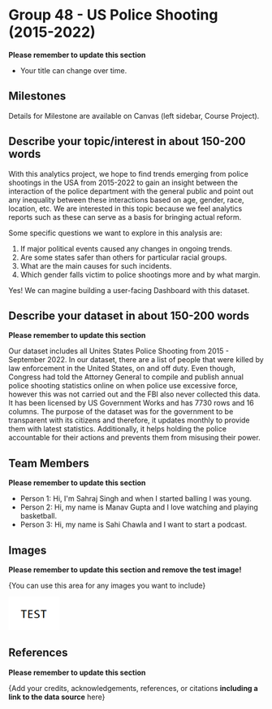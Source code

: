 
# Group 48 - US Police Shooting (2015-2022)


**Please remember to update this section**

- Your title can change over time.

## Milestones

Details for Milestone are available on Canvas (left sidebar, Course Project).

## Describe your topic/interest in about 150-200 words



With this analytics project, we hope to find trends emerging from police  shootings in the USA from 2015-2022 to gain an insight between the interaction of the police department with the general public and point out any inequality between these interactions based on age, gender, race, location, etc. We are interested in this topic because we feel analytics reports such as these can serve as a basis for bringing actual reform.

Some specific questions we want to explore in this analysis are:
1. If major political events caused any changes in ongoing trends.
1. Are some states safer than others for particular racial groups.
1. What are the main causes for such incidents.
1. Which gender falls victim to police shootings more and by what margin.

Yes! We can magine building a user-facing Dashboard with this dataset.

## Describe your dataset in about 150-200 words

**Please remember to update this section**

Our dataset includes all Unites States Police Shooting from 2015 - September 2022. In our dataset, there are a list of people that were killed by law enforcement in the United States, on and off duty. Even though, Congress had told the Attorney General to compile and publish annual police shooting statistics online on when police use excessive force, however this was not carried out and the FBI also never collected this data. It has been licensed by US Government Works and has 7730 rows and 16 columns. The purpose of the dataset was for the government to be transparent with its citizens and therefore, it updates monthly to provide them with latest statistics. Additionally, it helps holding the police accountable for their actions and prevents them from misusing their power. 
## Team Members

**Please remember to update this section**

- Person 1: Hi, I'm Sahraj Singh and when I started balling I was young.
- Person 2: Hi, my name is Manav Gupta and I love watching and playing basketball. 
- Person 3: Hi, my name is Sahi Chawla and I want to start a podcast.

## Images

**Please remember to update this section and remove the test image!**

{You can use this area for any images you want to include}

<img src ="images/test.png" width="100px">

## References

**Please remember to update this section**

{Add your credits, acknowledgements, references, or citations **including a link to the data source** here}



